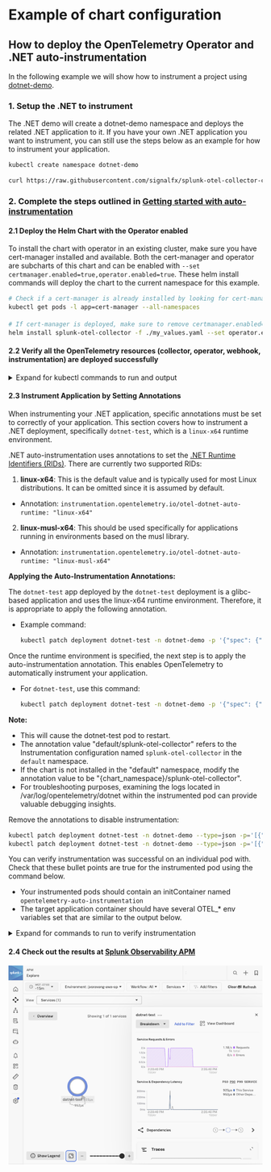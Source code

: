 # Example of chart configuration

## How to deploy the OpenTelemetry Operator and .NET auto-instrumentation

In the following example we will show how to instrument a project using
[dotnet-demo](https://raw.githubusercontent.com/signalfx/splunk-otel-collector-chart/main/functional_tests/testdata/dotnet/deployment.yaml).

### 1. Setup the .NET to instrument

The .NET demo will create a dotnet-demo namespace and deploys the related .NET application to it.
If you have your own .NET application you want to instrument, you can still use the steps below as an example for how
to instrument your application.

```bash
kubectl create namespace dotnet-demo
```

```bash
curl https://raw.githubusercontent.com/signalfx/splunk-otel-collector-chart/main/functional_tests/testdata/dotnet/deployment.yaml | kubectl apply -n dotnet-demo -f -
```

### 2. Complete the steps outlined in [Getting started with auto-instrumentation](../../docs/auto-instrumentation-install.md#steps-for-setting-up-auto-instrumentation)

#### 2.1 Deploy the Helm Chart with the Operator enabled

To install the chart with operator in an existing cluster, make sure you have cert-manager installed and available.
Both the cert-manager and operator are subcharts of this chart and can be enabled with `--set certmanager.enabled=true,operator.enabled=true`.
These helm install commands will deploy the chart to the current namespace for this example.

```bash
# Check if a cert-manager is already installed by looking for cert-manager pods.
kubectl get pods -l app=cert-manager --all-namespaces

# If cert-manager is deployed, make sure to remove certmanager.enabled=true to the list of values to set
helm install splunk-otel-collector -f ./my_values.yaml --set operator.enabled=true,certmanager.enabled=true,environment=dev splunk-otel-collector-chart/splunk-otel-collector
```

#### 2.2 Verify all the OpenTelemetry resources (collector, operator, webhook, instrumentation) are deployed successfully

<details>
<summary>Expand for kubectl commands to run and output</summary>

```bash
kubectl get pods
# NAME                                                            READY   STATUS             RESTARTS        AGE
# splunk-otel-collector-agent-2mtfn                               2/2     Running            0                5m
# splunk-otel-collector-agent-k4gc8                               2/2     Running            0                5m
# splunk-otel-collector-agent-wjt98                               2/2     Running            0                5m
# splunk-otel-collector-certmanager-69b98cc84d-2vzl7              1/1     Running            0                5m
# splunk-otel-collector-certmanager-cainjector-76db6dcbbf-4625c   1/1     Running            0                5m
# splunk-otel-collector-certmanager-webhook-bc68cd487-dctrf       1/1     Running            0                5m
# splunk-otel-collector-k8s-cluster-receiver-8449bfdc8-hhbvz      1/1     Running            0                5m
# splunk-otel-collector-operator-754c9d78f8-9ztwg                 2/2     Running            0                5m

kubectl get mutatingwebhookconfiguration.admissionregistration.k8s.io
# NAME                                      WEBHOOKS   AGE
# splunk-otel-collector-certmanager-webhook 1          8m
# splunk-otel-collector-operator-mutation   3          2m

kubectl get otelinst
# NAME                    AGE   ENDPOINT
# splunk-otel-collector   5m    http://$(SPLUNK_OTEL_AGENT):4317

kubectl get pods -n dotnet-demo
# NAME                                                        READY   STATUS    RESTARTS   AGE
# dotnet-test-66798c94cc-qmmzv                                1/1     Running   0          2m11s
```

</details>

#### 2.3 Instrument Application by Setting Annotations

When instrumenting your .NET application, specific annotations must be set to correctly of your application.
This section covers how to instrument a .NET deployment, specifically `dotnet-test`, which is a `linux-x64` runtime environment.

.NET auto-instrumentation uses annotations to set the [.NET Runtime Identifiers (RIDs)](https://learn.microsoft.com/en-us/dotnet/core/rid-catalog). There are currently two supported RIDs:

1. **linux-x64**:
   This is the default value and is typically used for most Linux distributions. It can be omitted since it is assumed by default.
  - Annotation: `instrumentation.opentelemetry.io/otel-dotnet-auto-runtime: "linux-x64"`

2. **linux-musl-x64**:
   This should be used specifically for applications running in environments based on the musl library.
  - Annotation: `instrumentation.opentelemetry.io/otel-dotnet-auto-runtime: "linux-musl-x64"`

**Applying the Auto-Instrumentation Annotations:**

The `dotnet-test` app deployed by the `dotnet-test` deployment is a glibc-based application and uses the linux-x64 runtime environment. Therefore, it is appropriate to apply the following annotation.

- Example command:
  ```bash
  kubectl patch deployment dotnet-test -n dotnet-demo -p '{"spec": {"template":{"metadata":{"annotations":{"instrumentation.opentelemetry.io/otel-dotnet-auto-runtime":"linux-x64"}}}} }'
  ```

Once the runtime environment is specified, the next step is to apply the auto-instrumentation annotation. This enables OpenTelemetry to automatically instrument your application.

- For `dotnet-test`, use this command:
  ```bash
  kubectl patch deployment dotnet-test -n dotnet-demo -p '{"spec": {"template":{"metadata":{"annotations":{"instrumentation.opentelemetry.io/inject-dotnet":"default/splunk-otel-collector"}}}} }'
  ```

**Note:**
- This will cause the dotnet-test pod to restart.
- The annotation value "default/splunk-otel-collector" refers to the Instrumentation configuration named `splunk-otel-collector` in the `default` namespace.
- If the chart is not installed in the "default" namespace, modify the annotation value to be "{chart_namespace}/splunk-otel-collector".
- For troubleshooting purposes, examining the logs located in /var/log/opentelemetry/dotnet within the instrumented pod can provide valuable debugging insights.

Remove the annotations to disable instrumentation:

```bash
kubectl patch deployment dotnet-test -n dotnet-demo --type=json -p='[{"op": "remove", "path": "/spec/template/metadata/annotations/instrumentation.opentelemetry.io~1otel-dotnet-auto-runtime"}]'
kubectl patch deployment dotnet-test -n dotnet-demo --type=json -p='[{"op": "remove", "path": "/spec/template/metadata/annotations/instrumentation.opentelemetry.io~1inject-dotnet"}]'
```

You can verify instrumentation was successful on an individual pod with. Check that these bullet points are
true for the instrumented pod using the command below.
- Your instrumented pods should contain an initContainer named `opentelemetry-auto-instrumentation`
- The target application container should have several OTEL_* env variables set that are similar to the output below.

<details>
<summary>Expand for commands to run to verify instrumentation</summary>

```bash
kubectl describe pod -n dotnet-demo -l app=dotnet-test
# Name:             dotnet-test-8499bc67dc-wn2fm
# Namespace:        dotnet-demo
# Labels:           app=dotnet-test
#                   pod-template-hash=8499bc67dc
# Annotations:      instrumentation.opentelemetry.io/inject-dotnet: true
#                   instrumentation.opentelemetry.io/otel-dotnet-auto-runtime: linux-x64
# Status:           Running
# Init Containers:
#   opentelemetry-auto-instrumentation-dotnet:
#     Image:         ghcr.io/signalfx/splunk-otel-dotnet/splunk-otel-dotnet:v1.3.0
#     State:          Terminated
#       Reason:       Completed
#       Exit Code:    0
# Containers:
#   dotnet-test:
#     State:          Running
#     Ready:          True
#     Environment:
#     OTEL_DOTNET_AUTO_PLUGINS:            Splunk.OpenTelemetry.AutoInstrumentation.Plugin, Splunk.OpenTelemetry.AutoInstrumentation
#     OTEL_EXPORTER_OTLP_ENDPOINT:         http://splunk-otel-collector-agent:4318
#     CORECLR_ENABLE_PROFILING:            1
#     CORECLR_PROFILER:                    {918728DD-259F-4A6A-AC2B-B85E1B658318}
#     CORECLR_PROFILER_PATH:               /otel-auto-instrumentation-dotnet/linux-x64/OpenTelemetry.AutoInstrumentation.Native.so
#     DOTNET_STARTUP_HOOKS:                /otel-auto-instrumentation-dotnet/net/OpenTelemetry.AutoInstrumentation.StartupHook.dll
#     DOTNET_ADDITIONAL_DEPS:              /otel-auto-instrumentation-dotnet/AdditionalDeps
#     OTEL_DOTNET_AUTO_HOME:               /otel-auto-instrumentation-dotnet
#     DOTNET_SHARED_STORE:                 /otel-auto-instrumentation-dotnet/store
#     SPLUNK_OTEL_AGENT:                    (v1:status.hostIP)
#     OTEL_SERVICE_NAME:                   dotnet-test
#     OTEL_RESOURCE_ATTRIBUTES_POD_NAME:   dotnet-test-8499bc67dc-wkf98 (v1:metadata.name)
#     OTEL_RESOURCE_ATTRIBUTES_NODE_NAME:   (v1:spec.nodeName)
#     OTEL_PROPAGATORS:                    tracecontext,baggage,b3
#     OTEL_RESOURCE_ATTRIBUTES:            splunk.zc.method=splunk-otel-dotnet:v1.3.0,k8s.container.name=dotnet-test,k8s.deployment.name=dotnet-test,k8s.namespace.name=dotnet-demo,k8s.node.name=$(OTEL_RESOURCE_ATTRIBUTES_NODE_NAME),k8s.pod.name=$(OTEL_RESOURCE_ATTRIBUTES_POD_NAME),k8s.replicaset.name=dotnet-test-8499bc67dc,service.version=latest
#     Mounts:
#       /otel-auto-instrumentation-dotnet from opentelemetry-auto-instrumentation-dotnet (rw)
#       /var/run/secrets/kubernetes.io/serviceaccount from kube-api-access-j5wm6 (ro)
# Volumes:
#   opentelemetry-auto-instrumentation-dotnet:
#     Type:        EmptyDir (a temporary directory that shares a pod's lifetime)
#     Medium:
#     SizeLimit:   200Mi
```

</details>

#### 2.4 Check out the results at [Splunk Observability APM](https://app.us1.signalfx.com/#/apm)

![APM](auto-instrumentation-dotnet-apm-result.png)

